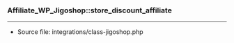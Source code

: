 ### Affiliate_WP_Jigoshop::store_discount_affiliate

----

- Source file: integrations/class-jigoshop.php
